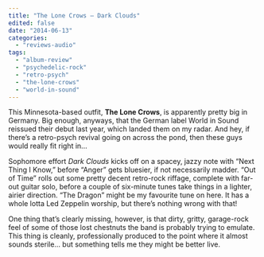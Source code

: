 ```yaml
---
title: "The Lone Crows – Dark Clouds"
edited: false
date: "2014-06-13"
categories:
  - "reviews-audio"
tags:
  - "album-review"
  - "psychedelic-rock"
  - "retro-psych"
  - "the-lone-crows"
  - "world-in-sound"
---
```


This Minnesota-based outfit, **The Lone Crows**, is apparently pretty big in Germany. Big enough, anyways, that the German label World in Sound reissued their debut last year, which landed them on my radar. And hey, if there’s a retro-psych revival going on across the pond, then these guys would really fit right in…

Sophomore effort _Dark Clouds_ kicks off on a spacey, jazzy note with “Next Thing I Know,” before “Anger” gets bluesier, if not necessarily madder. “Out of Time” rolls out some pretty decent retro-rock riffage, complete with far-out guitar solo, before a couple of six-minute tunes take things in a lighter, airier direction. “The Dragon” might be my favourite tune on here. It has a whole lotta Led Zeppelin worship, but there’s nothing wrong with that!

One thing that’s clearly missing, however, is that dirty, gritty, garage-rock feel of some of those lost chestnuts the band is probably trying to emulate. This thing is cleanly, professionally produced to the point where it almost sounds sterile… but something tells me they might be better live.
